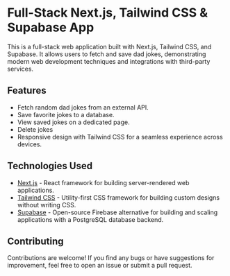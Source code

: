 # Full-Stack Next.js, Tailwind CSS & Supabase App

This is a full-stack web application built with Next.js, Tailwind CSS, and Supabase. It allows users to fetch and save dad jokes, demonstrating modern web development techniques and integrations with third-party services.

## Features

- Fetch random dad jokes from an external API.
- Save favorite jokes to a database.
- View saved jokes on a dedicated page.
- Delete jokes
- Responsive design with Tailwind CSS for a seamless experience across devices.

## Technologies Used

- [Next.js](https://nextjs.org/) - React framework for building server-rendered web applications.
- [Tailwind CSS](https://tailwindcss.com/) - Utility-first CSS framework for building custom designs without writing CSS.
- [Supabase](https://supabase.io/) - Open-source Firebase alternative for building and scaling applications with a PostgreSQL database backend.

## Contributing

Contributions are welcome! If you find any bugs or have suggestions for improvement, feel free to open an issue or submit a pull request.
